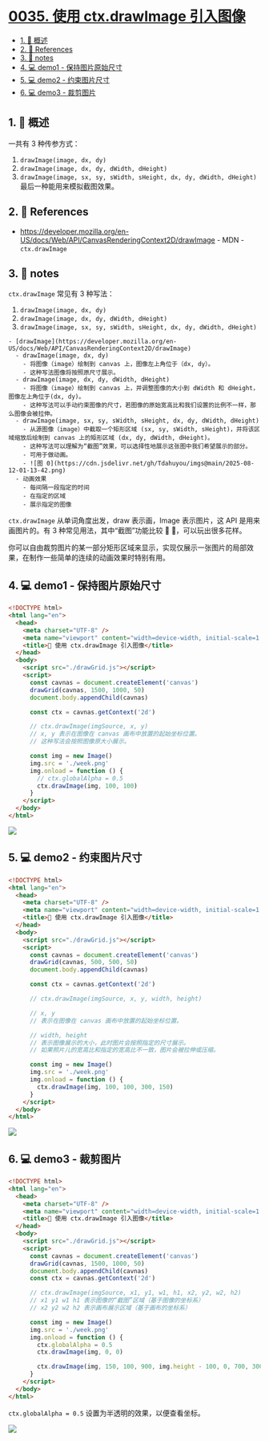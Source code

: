 # [0035. 使用 ctx.drawImage 引入图像](https://github.com/Tdahuyou/TNotes.canvas/tree/main/notes/0035.%20%E4%BD%BF%E7%94%A8%20ctx.drawImage%20%E5%BC%95%E5%85%A5%E5%9B%BE%E5%83%8F)

<!-- region:toc -->

- [1. 📝 概述](#1--概述)
- [2. 🔗 References](#2--references)
- [3. 📒 notes](#3--notes)
- [4. 💻 demo1 - 保持图片原始尺寸](#4--demo1---保持图片原始尺寸)
- [5. 💻 demo2 - 约束图片尺寸](#5--demo2---约束图片尺寸)
- [6. 💻 demo3 - 裁剪图片](#6--demo3---裁剪图片)

<!-- endregion:toc -->

## 1. 📝 概述

一共有 3 种传参方式：

1. `drawImage(image, dx, dy)`
2. `drawImage(image, dx, dy, dWidth, dHeight)`
3. `drawImage(image, sx, sy, sWidth, sHeight, dx, dy, dWidth, dHeight)` 最后一种能用来模拟截图效果。

## 2. 🔗 References

- https://developer.mozilla.org/en-US/docs/Web/API/CanvasRenderingContext2D/drawImage - MDN - `ctx.drawImage`

## 3. 📒 notes

`ctx.drawImage` 常见有 3 种写法：

1. `drawImage(image, dx, dy)`
2. `drawImage(image, dx, dy, dWidth, dHeight)`
3. `drawImage(image, sx, sy, sWidth, sHeight, dx, dy, dWidth, dHeight)`

```markmap
- [drawImage](https://developer.mozilla.org/en-US/docs/Web/API/CanvasRenderingContext2D/drawImage)
  - drawImage(image, dx, dy)
    - 将图像（image）绘制到 canvas 上，图像左上角位于（dx, dy）。
    - 这种写法图像将按照原尺寸展示。
  - drawImage(image, dx, dy, dWidth, dHeight)
    - 将图像（image）绘制到 canvas 上，并调整图像的大小到 dWidth 和 dHeight，图像左上角位于(dx, dy)。
    - 这种写法可以手动约束图像的尺寸，若图像的原始宽高比和我们设置的比例不一样，那么图像会被拉伸。
  - drawImage(image, sx, sy, sWidth, sHeight, dx, dy, dWidth, dHeight)
    - 从源图像（image）中截取一个矩形区域 (sx, sy, sWidth, sHeight)，并将该区域缩放后绘制到 canvas 上的矩形区域 (dx, dy, dWidth, dHeight)。
    - 这种写法可以理解为“截图”效果，可以选择性地展示这张图中我们希望展示的部分。
    - 可用于做动画。
    - ![图 0](https://cdn.jsdelivr.net/gh/Tdahuyou/imgs@main/2025-08-12-01-13-42.png)
  - 动画效果
    - 每间隔一段指定的时间
    - 在指定的区域
    - 展示指定的图像
```

`ctx.drawImage` 从单词角度出发，draw 表示画，Image 表示图片，这 API 是用来画图片的。有 3 种常见用法，其中“截图”功能比较 🐂 🍺，可以玩出很多花样。

你可以自由裁剪图片的某一部分矩形区域来显示，实现仅展示一张图片的局部效果，在制作一些简单的连续的动画效果时特别有用。

## 4. 💻 demo1 - 保持图片原始尺寸

```html
<!DOCTYPE html>
<html lang="en">
  <head>
    <meta charset="UTF-8" />
    <meta name="viewport" content="width=device-width, initial-scale=1.0" />
    <title>📝 使用 ctx.drawImage 引入图像</title>
  </head>
  <body>
    <script src="./drawGrid.js"></script>
    <script>
      const cavnas = document.createElement('canvas')
      drawGrid(cavnas, 1500, 1000, 50)
      document.body.appendChild(cavnas)

      const ctx = cavnas.getContext('2d')

      // ctx.drawImage(imgSource, x, y)
      // x, y 表示在图像在 canvas 画布中放置的起始坐标位置。
      // 这种写法会按照图像原大小展示。

      const img = new Image()
      img.src = './week.png'
      img.onload = function () {
        // ctx.globalAlpha = 0.5
        ctx.drawImage(img, 100, 100)
      }
    </script>
  </body>
</html>
```

![](https://cdn.jsdelivr.net/gh/Tdahuyou/imgs@main/2024-10-04-11-47-57.png)

## 5. 💻 demo2 - 约束图片尺寸

```html
<!DOCTYPE html>
<html lang="en">
  <head>
    <meta charset="UTF-8" />
    <meta name="viewport" content="width=device-width, initial-scale=1.0" />
    <title>📝 使用 ctx.drawImage 引入图像</title>
  </head>
  <body>
    <script src="./drawGrid.js"></script>
    <script>
      const cavnas = document.createElement('canvas')
      drawGrid(cavnas, 500, 500, 50)
      document.body.appendChild(cavnas)

      const ctx = cavnas.getContext('2d')

      // ctx.drawImage(imgSource, x, y, width, height)

      // x, y
      // 表示在图像在 canvas 画布中放置的起始坐标位置。

      // width, height
      // 表示图像展示的大小，此时图片会按照指定的尺寸展示。
      // 如果照片儿的宽高比和指定的宽高比不一致，图片会被拉伸或压缩。

      const img = new Image()
      img.src = './week.png'
      img.onload = function () {
        ctx.drawImage(img, 100, 100, 300, 150)
      }
    </script>
  </body>
</html>
```

![](https://cdn.jsdelivr.net/gh/Tdahuyou/imgs@main/2024-10-04-11-48-03.png)

## 6. 💻 demo3 - 裁剪图片

```html
<!DOCTYPE html>
<html lang="en">
  <head>
    <meta charset="UTF-8" />
    <meta name="viewport" content="width=device-width, initial-scale=1.0" />
    <title>📝 使用 ctx.drawImage 引入图像</title>
  </head>
  <body>
    <script src="./drawGrid.js"></script>
    <script>
      const cavnas = document.createElement('canvas')
      drawGrid(cavnas, 1500, 1000, 50)
      document.body.appendChild(cavnas)
      const ctx = cavnas.getContext('2d')

      // ctx.drawImage(imgSource, x1, y1, w1, h1, x2, y2, w2, h2)
      // x1 y1 w1 h1 表示图像的“截图”区域（基于图像的坐标系）
      // x2 y2 w2 h2 表示画布展示区域（基于画布的坐标系）

      const img = new Image()
      img.src = './week.png'
      img.onload = function () {
        ctx.globalAlpha = 0.5
        ctx.drawImage(img, 0, 0)

        ctx.drawImage(img, 150, 100, 900, img.height - 100, 0, 700, 300, 150)
      }
    </script>
  </body>
</html>
```

`ctx.globalAlpha = 0.5` 设置为半透明的效果，以便查看坐标。

![](https://cdn.jsdelivr.net/gh/Tdahuyou/imgs@main/2024-10-04-11-48-10.png)

